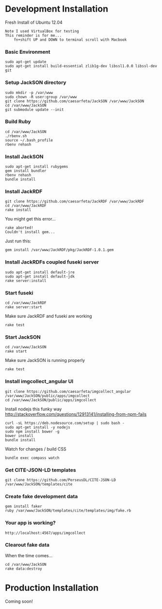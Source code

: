 # Development Installation

Fresh Install of Ubuntu 12.04

	Note I used VirtualBox for testing
	This reminder is for me...
		fn+shift UP and DOWN to terminal scroll with Macbook

### Basic Environment

	sudo apt-get update
	sudo apt-get install build-essential zlib1g-dev libssl1.0.0 libssl-dev git 

### Setup JackSON directory

	sudo mkdir -p /var/www
	sudo chown -R user:group /var/www
	git clone https://github.com/caesarfeta/JackSON /var/www/JackSON
	cd /var/www/JackSON
	git submodule update --init

### Build Ruby

	cd /var/www/JackSON
	./rbenv.sh
	source ~/.bash_profile
	rbenv rehash

### Install JackSON

	sudo apt-get install rubygems
	gem install bundler
	rbenv rehash
	bundle install

### Install JackRDF

	git clone https://github.com/caesarfeta/JackRDF /var/www/JackRDF
	cd /var/www/JackRDF
	rake install

You might get this error...

	rake aborted!
	Couldn't install gem...

Just run this:

	gem install /var/www/JackRDF/pkg/JackRDF-1.0.1.gem

### Install JackRDFs coupled fuseki server

	sudo apt-get install default-jre
	sudo apt-get install default-jdk
	rake server:install

### Start fuseki

	cd /var/www/JackRDF
	rake server:start

Make sure JackRDF and fuseki are working

	rake test

### Start JackSON

	cd /var/www/JackSON
	rake start

Make sure JackSON is running properly

	rake test

### Install imgcollect_angular UI

	git clone https://github.com/caesarfeta/imgcollect_angular /var/www/JackSON/public/apps/imgcollect
	cd /var/www/JackSON/public/apps/imgcollect

Install nodejs this funky way
http://stackoverflow.com/questions/12913141/installing-from-npm-fails

	curl -sL https://deb.nodesource.com/setup | sudo bash -
	sudo apt-get install -y nodejs
	sudo npm install bower -g
	bower install
	bundle install

Watch for changes / build CSS

	bundle exec compass watch

### Get CITE-JSON-LD templates

	git clone https://github.com/PerseusDL/CITE-JSON-LD /var/www/JackSON/templates/cite

### Create fake development data

	gem install faker
	ruby /var/www/JackSON/templates/cite/templates/img/fake.rb

### Your app is working?

	http://localhost:4567/apps/imgcollect

### Clearout fake data
When the time comes...

	cd /var/www/JackSON
	rake data:destroy

# Production Installation
Coming soon!